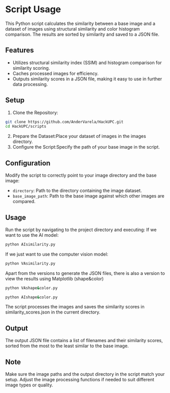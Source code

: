 # Script Usage

This Python script calculates the similarity between a base image and a dataset of images using structural similarity and color histogram comparison. The results are sorted by similarity and saved to a JSON file.

## Features

- Utilizes structural similarity index (SSIM) and histogram comparison for similarity scoring.
- Caches processed images for efficiency.
- Outputs similarity scores in a JSON file, making it easy to use in further data processing.

## Setup

1. Clone the Repository:
```bash
git clone https://github.com/AnderVarela/HackUPC.git
cd HackUPC/scripts
```
2. Prepare the Dataset:Place your dataset of images in the images directory.
3. Configure the Script:Specify the path of your base image in the script.

## Configuration
Modify the script to correctly point to your image directory and the base image:

- `directory`: Path to the directory containing the image dataset.
- `base_image_path`: Path to the base image against which other images are compared.
## Usage
Run the script by navigating to the project directory and executing:
If we want to use the AI model:
```bash
python AIsimilarity.py
```
If we just want to use the computer vision model:
```bash
python VAsimilarity.py
```
Apart from the versions to generate the JSON files, there is also a version to view the results using Matplotlib (shape&color)
```bash
python VAshape&color.py

python AIshape&color.py
``````

The script processes the images and saves the similarity scores in similarity_scores.json in the current directory.

## Output
The output JSON file contains a list of filenames and their similarity scores, sorted from the most to the least similar to the base image.

## Note
Make sure the image paths and the output directory in the script match your setup. Adjust the image processing functions if needed to suit different image types or quality.
